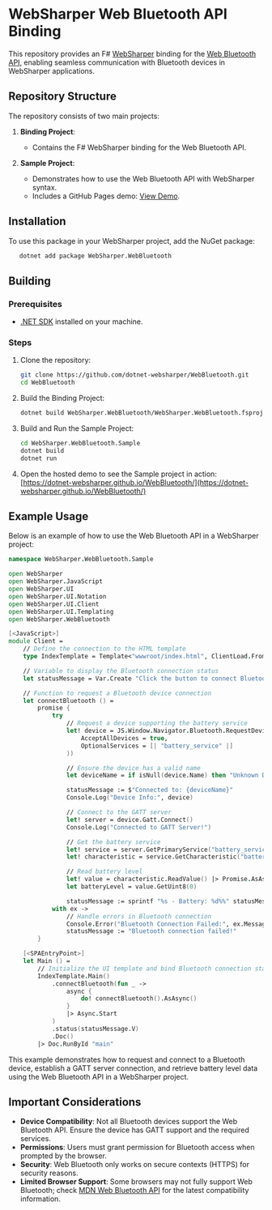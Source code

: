 # WebSharper Web Bluetooth API Binding

This repository provides an F# [WebSharper](https://websharper.com/) binding for the [Web Bluetooth API](https://developer.mozilla.org/en-US/docs/Web/API/Web_Bluetooth_API), enabling seamless communication with Bluetooth devices in WebSharper applications.

## Repository Structure

The repository consists of two main projects:

1. **Binding Project**:

   - Contains the F# WebSharper binding for the Web Bluetooth API.

2. **Sample Project**:
   - Demonstrates how to use the Web Bluetooth API with WebSharper syntax.
   - Includes a GitHub Pages demo: [View Demo](https://dotnet-websharper.github.io/WebBluetooth/).

## Installation

To use this package in your WebSharper project, add the NuGet package:

```bash
   dotnet add package WebSharper.WebBluetooth
```

## Building

### Prerequisites

- [.NET SDK](https://dotnet.microsoft.com/download) installed on your machine.

### Steps

1. Clone the repository:

   ```bash
   git clone https://github.com/dotnet-websharper/WebBluetooth.git
   cd WebBluetooth
   ```

2. Build the Binding Project:

   ```bash
   dotnet build WebSharper.WebBluetooth/WebSharper.WebBluetooth.fsproj
   ```

3. Build and Run the Sample Project:

   ```bash
   cd WebSharper.WebBluetooth.Sample
   dotnet build
   dotnet run
   ```

4. Open the hosted demo to see the Sample project in action:
   [https://dotnet-websharper.github.io/WebBluetooth/](https://dotnet-websharper.github.io/WebBluetooth/)

## Example Usage

Below is an example of how to use the Web Bluetooth API in a WebSharper project:

```fsharp
namespace WebSharper.WebBluetooth.Sample

open WebSharper
open WebSharper.JavaScript
open WebSharper.UI
open WebSharper.UI.Notation
open WebSharper.UI.Client
open WebSharper.UI.Templating
open WebSharper.WebBluetooth

[<JavaScript>]
module Client =
    // Define the connection to the HTML template
    type IndexTemplate = Template<"wwwroot/index.html", ClientLoad.FromDocument>

    // Variable to display the Bluetooth connection status
    let statusMessage = Var.Create "Click the button to connect Bluetooth."

    // Function to request a Bluetooth device connection
    let connectBluetooth () =
        promise {
            try
                // Request a device supporting the battery service
                let! device = JS.Window.Navigator.Bluetooth.RequestDevice(RequestDeviceOptions(
                    AcceptAllDevices = true,
                    OptionalServices = [| "battery_service" |]
                ))

                // Ensure the device has a valid name
                let deviceName = if isNull(device.Name) then "Unknown Device" else device.Name

                statusMessage := $"Connected to: {deviceName}"
                Console.Log("Device Info:", device)

                // Connect to the GATT server
                let! server = device.Gatt.Connect()
                Console.Log("Connected to GATT Server!")

                // Get the battery service
                let! service = server.GetPrimaryService("battery_service")
                let! characteristic = service.GetCharacteristic("battery_level")

                // Read battery level
                let! value = characteristic.ReadValue() |> Promise.AsAsync
                let batteryLevel = value.GetUint8(0)

                statusMessage := sprintf "%s - Battery: %d%%" statusMessage.Value batteryLevel
            with ex ->
                // Handle errors in Bluetooth connection
                Console.Error("Bluetooth Connection Failed:", ex.Message)
                statusMessage := "Bluetooth connection failed!"
        }

    [<SPAEntryPoint>]
    let Main () =
        // Initialize the UI template and bind Bluetooth connection status
        IndexTemplate.Main()
            .connectBluetooth(fun _ ->
                async {
                    do! connectBluetooth().AsAsync()
                }
                |> Async.Start
            )
            .status(statusMessage.V)
            .Doc()
        |> Doc.RunById "main"
```

This example demonstrates how to request and connect to a Bluetooth device, establish a GATT server connection, and retrieve battery level data using the Web Bluetooth API in a WebSharper project.

## Important Considerations

- **Device Compatibility**: Not all Bluetooth devices support the Web Bluetooth API. Ensure the device has GATT support and the required services.
- **Permissions**: Users must grant permission for Bluetooth access when prompted by the browser.
- **Security**: Web Bluetooth only works on secure contexts (HTTPS) for security reasons.
- **Limited Browser Support**: Some browsers may not fully support Web Bluetooth; check [MDN Web Bluetooth API](https://developer.mozilla.org/en-US/docs/Web/API/Web_Bluetooth_API) for the latest compatibility information.
